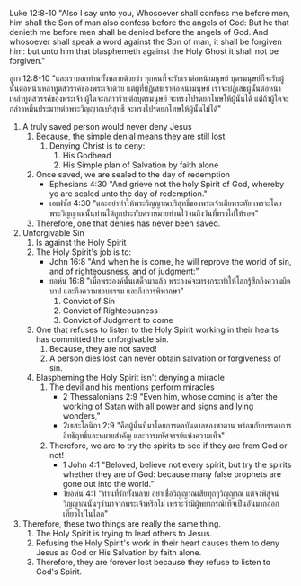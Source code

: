 Luke 12:8-10 "Also I say unto you, Whosoever shall confess me before men, him shall the Son of man also confess before the angels of God: But he that denieth me before men shall be denied before the angels of God. And whosoever shall speak a word against the Son of man, it shall be forgiven him: but unto him that blasphemeth against the Holy Ghost it shall not be forgiven." 

ลูกา 12:8-10 "และเราบอกท่านทั้งหลายด้วยว่า ทุกคนที่จะรับเราต่อหน้ามนุษย์ บุตรมนุษย์ก็จะรับผู้นั้นต่อหน้าเหล่าทูตสวรรค์ของพระเจ้าด้วย แต่ผู้ที่ปฏิเสธเราต่อหน้ามนุษย์ เราจะปฏิเสธผู้นั้นต่อหน้าเหล่าทูตสวรรค์ของพระเจ้า ผู้ใดจะกล่าวร้ายต่อบุตรมนุษย์ จะทรงโปรดยกโทษให้ผู้นั้นได้ แต่ถ้าผู้ใดจะกล่าวหมิ่นประมาทต่อพระวิญญาณบริสุทธิ์ จะทรงโปรดยกโทษให้ผู้นั้นไม่ได้"

1. A truly saved person would never deny Jesus
    1. Because, the simple denial means they are still lost
        1. Denying Christ is to deny:
            1. His Godhead
            2. His Simple plan of Salvation by faith alone
    2. Once saved, we are sealed to the day of redemption
        - Ephesians 4:30 "And grieve not the holy Spirit of God, whereby ye are sealed unto the day of redemption."
        - เอเฟซัส 4:30 "และอย่าทำให้พระวิญญาณบริสุทธิ์ของพระเจ้าเสียพระทัย เพราะโดยพระวิญญาณนั้นท่านได้ถูกประทับตราหมายท่านไว้จนถึงวันที่ทรงไถ่ให้รอด"
    3. Therefore, one that denies has never been saved.
2. Unforgivable Sin
    1. Is against the Holy Spirit
    2. The Holy Spirit's job is to:
        - John 16:8 "And when he is come, he will reprove the world of sin, and of righteousness, and of judgment:"
        - ยอห์น 16:8 "เมื่อพระองค์นั้นเสด็จมาแล้ว พระองค์จะทรงกระทำให้โลกรู้สึกถึงความผิดบาป และถึงความชอบธรรม และถึงการพิพากษา"
            1. Convict of Sin
            2. Convict of Righteousness
            3. Convict of Judgment to come
    3. One that refuses to listen to the Holy Spirit working in their hearts has committed the unforgivable sin.
        1. Because, they are not saved!
        2. A person dies lost can never obtain salvation or forgiveness of sin.
    4. Blaspheming the Holy Spirit isn't denying a miracle
        1. The devil and his mentions perform miracles
            - 2 Thessalonians 2:9 "Even him, whose coming is after the working of Satan with all power and signs and lying wonders,"
            - 2เธสะโลนิกา 2:9 "คือผู้นั้นที่มาโดยการดลบันดาลของซาตาน พร้อมกับบรรดาการอิทธิฤทธิ์และหมายสำคัญ และการมหัศจรรย์แห่งความเท็จ"
        2. Therefore, we are to try the spirits to see if they are from God or not!
            - 1 John 4:1 "Beloved, believe not every spirit, but try the spirits whether they are of God: because many false prophets are gone out into the world."
            - 1ยอห์น 4:1 "ท่านที่รักทั้งหลาย อย่าเชื่อวิญญาณเสียทุกๆวิญญาณ แต่จงพิสูจน์วิญญาณนั้นๆว่ามาจากพระเจ้าหรือไม่ เพราะว่ามีผู้พยากรณ์เท็จเป็นอันมากออกเที่ยวไปในโลก"
3. Therefore, these two things are really the same thing.
    1. The Holy Spirit is trying to lead others to Jesus.
    2. Refusing the Holy Spirit's work in their heart causes them to deny Jesus as God or His Salvation by faith alone.
    3. Therefore, they are forever lost because they refuse to listen to God's Spirit.